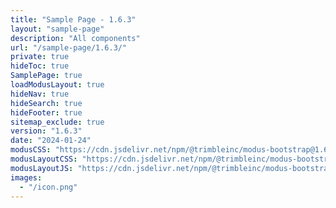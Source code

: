 ```yaml
---
title: "Sample Page - 1.6.3"
layout: "sample-page"
description: "All components"
url: "/sample-page/1.6.3/"
private: true
hideToc: true
SamplePage: true
loadModusLayout: true
hideNav: true
hideSearch: true
hideFooter: true
sitemap_exclude: true
version: "1.6.3"
date: "2024-01-24"
modusCSS: "https://cdn.jsdelivr.net/npm/@trimbleinc/modus-bootstrap@1.6.3/dist/"
modusLayoutCSS: "https://cdn.jsdelivr.net/npm/@trimbleinc/modus-bootstrap@1.6.3/dist/modus-layout.min.css"
modusLayoutJS: "https://cdn.jsdelivr.net/npm/@trimbleinc/modus-bootstrap@1.6.3/dist/modus-layout.min.js"
images:
  - "/icon.png"
---
```


<style>
@media (prefers-color-scheme: dark) {
  .grid-item.bg-white {
    background-color: #171c1e !important;
  }
  .modus-content {
    background-color: #252a2e !important;
  }
}
</style>
